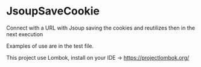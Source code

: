 # JsoupSaveCookie
Connect with a URL with Jsoup saving the cookies and reutilizes then in the next execution

Examples of use are in the test file.

This project use Lombok, install on your IDE -> https://projectlombok.org/
